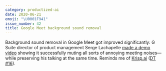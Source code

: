 ```yaml
---
category: productized-ai
date: 2020-06-21
emoji: "\U0001F941"
issue_number: 42
title: Google Meet background sound removal
---
```


Background sound removal in Google Meet got improved significantly: G Suite director of product management Serge Lachapelle [made a demo video](https://youtu.be/1q61B8zdSV0?utm_campaign=Dynamically%20Typed&utm_medium=email&utm_source=Revue%20newsletter) showing it successfully muting all sorts of annoying meeting noises—while preserving his talking at the same time.
Reminds me of [Krisp.ai](https://krisp.ai/?utm_campaign=Dynamically%20Typed&utm_medium=email&utm_source=Revue%20newsletter) ([DT #16](https://dynamicallytyped.com/issues/16-finding-whales-with-ai-and-97-pages-of-ml-for-climate-change-183400?utm_campaign=Dynamically%20Typed&utm_medium=email&utm_source=Revue%20newsletter)).